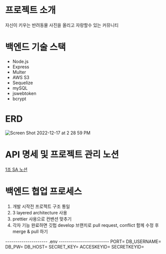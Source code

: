 # 프로젝트 소개
자신이 키우는 반려동물 사진을 올리고 자랑할수 있는 커뮤니티 

# 백엔드 기술 스택
* Node.js
* Express
* Multer
* AWS S3
* Sequelize
* mySQL
* jswebtoken
* bcrypt

# ERD
![Screen Shot 2022-12-17 at 2 28 59 PM](https://user-images.githubusercontent.com/116314838/209049240-ec6d1469-dd34-4f0a-89fa-b12ca00603fd.png)

# API 명세 및 프로젝트 관리 노션 
[1조 SA 노션](https://www.notion.so/1-SA-fe91e4a3548249bf9874b5a45755e8fe)

# 백엔드 협업 프로세스 
1. 개발 시작전 프로젝트 구조 통일
2. 3 layered architecture 사용
3. prettier 사용으로 컨밴션 맞추기 
4. 각자 기능 완료하면 깃헙 develop 브랜치로 pull request, conflict 함께 수정 후 merge & pull 하기


--------------------- .env -------------------------
PORT=
DB_USERNAME=
DB_PW=
DB_HOST=
SECRET_KEY=
ACCESKEYID=
SECRETKEYID=

